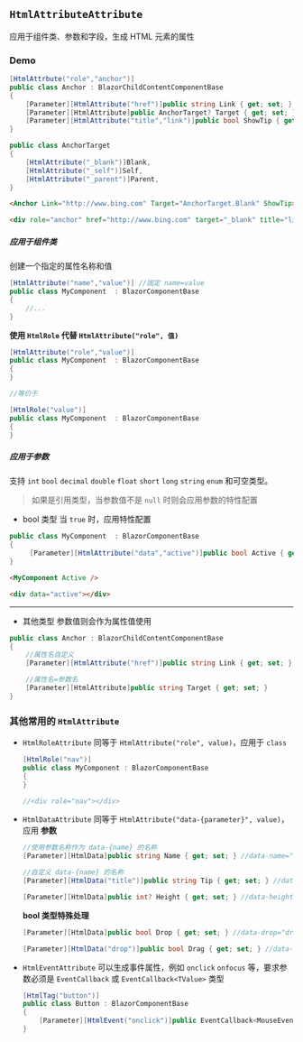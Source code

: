 ## `HtmlAttributeAttribute`
应用于组件类、参数和字段，生成 HTML 元素的属性

### Demo
```cs
[HtmlAttrbute("role","anchor")]
public class Anchor : BlazorChildContentComponentBase
{
    [Parameter][HtmlAttribute("href")]public string Link { get; set; }
    [Parameter][HtmlAttribute]public AnchorTarget? Target { get; set; }
    [Parameter][HtmlAttribute("title","link")]public bool ShowTip { get; set; }
}

public class AnchorTarget
{
    [HtmlAttribute("_blank")]Blank,
    [HtmlAttribute("_self")]Self,
    [HtmlAttribute("_parent")]Parent,
}
```
```html
<Anchor Link="http://www.bing.com" Target="AnchorTarget.Blank" ShowTip>Link</Anchor>

<div role="anchor" href="http://www.bing.com" target="_blank" title="link">Link</div>
```

##### 应用于组件类
创建一个指定的属性名称和值

```CS
[HtmlAttribute("name","value")] //固定 name=value
public class MyComponent  : BlazorComponentBase
{
    //...
}
```

**使用 `HtmlRole` 代替 `HtmlAttribute("role", 值)`**

```CS
[HtmlAttribute("role","value")]
public class MyComponent  : BlazorComponentBase
{    
}

//等价于

[HtmlRole("value")]
public class MyComponent  : BlazorComponentBase
{
}
```

##### 应用于参数
支持 `int` `bool` `decimal` `double` `float` `short` `long` `string` `enum` 和可空类型。

> 如果是引用类型，当参数值不是 `null` 时则会应用参数的特性配置

* bool 类型
当 `true` 时，应用特性配置
```cs
public class MyComponent  : BlazorComponentBase
{    
     [Parameter][HtmlAttribute("data","active")]public bool Active { get; set; }
}
```
```html
<MyComponent Active />

<div data="active"></div>
```
****


* 其他类型
参数值则会作为属性值使用
```cs
public class Anchor : BlazorChildContentComponentBase
{
    //属性名自定义
    [Parameter][HtmlAttribute("href")]public string Link { get; set; }

    //属性名=参数名
    [Parameter][HtmlAttribute]public string Target { get; set; }
}
```

### 其他常用的 `HtmlAttribute`
* `HtmlRoleAttribute`
同等于 `HtmlAttribute("role", value)`，应用于 `class`
    ```csharp
    [HtmlRole("nav")]
    public class MyComponent : BlazorComponentBase
    {
    }

    //<div role="nav"></div>
    ```


* `HtmlDataAttribute`
  同等于 `HtmlAttribute("data-{parameter}", value)`，应用 **参数**

    ```csharp
    //使用参数名称作为 data-{name} 的名称
    [Parameter][HtmlData]public string Name { get; set; } //data-name="{value}"

    //自定义 data-{name} 的名称
    [Parameter][HtmlData("title")]public string Tip { get; set; } //data-title="{value}"

    [Parameter][HtmlData]public int? Height { get; set; } //data-height="{value}"
    ```

    **bool 类型特殊处理**
    ```csharp
    [Parameter][HtmlData]public bool Drop { get; set; } //data-drop="drop"

    [Parameter][HtmlData("drop")]public bool Drag { get; set; } //data-drop="drag"
    ```

* `HtmlEventAttribute`
    可以生成事件属性，例如 `onclick` `onfocus` 等，要求参数必须是 `EventCallback` 或 `EventCallback<TValue>` 类型

    ```csharp
    [HtmlTag("button")]
    public class Button : BlazorComponentBase
    {
        [Parameter][HtmlEvent("onclick")]public EventCallback<MouseEventArgs> OnClick { get; set; }
    }
    ```